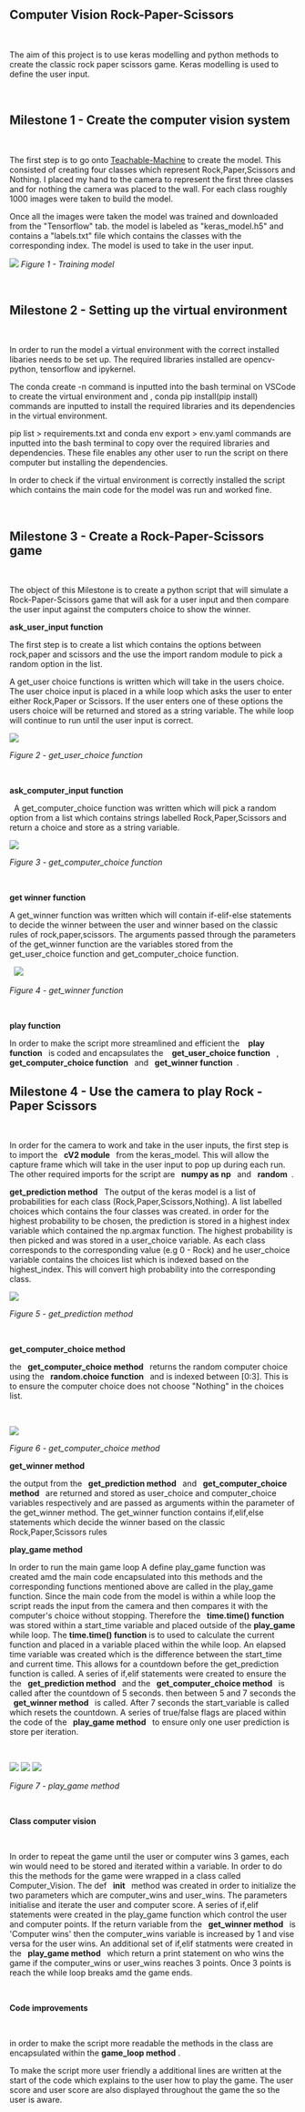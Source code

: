 ## Computer Vision Rock-Paper-Scissors
&nbsp;

The aim of this project is to use keras modelling and python methods
to create the classic rock paper scissors game. Keras modelling is used to define the user input.

&nbsp;

## Milestone 1 - Create the computer vision system 
&nbsp;

The first step is to go onto [Teachable-Machine](https://teachablemachine.withgoogle.com/) to create the model. This consisted of creating four classes which represent Rock,Paper,Scissors and Nothing. I placed my hand to the camera to represent the first three classes and for nothing the camera was placed to the wall. For each class roughly 1000 images were taken to build the model.

Once all the images were taken the model was trained and downloaded from the "Tensorflow" tab. the model is labeled as "keras_model.h5" and contains a "labels.txt" file which contains the classes with the corresponding index. The model is used to take in the user input.

![](Images/Milestone_1.PNG)
*Figure 1 - Training model*

&nbsp;
## Milestone 2 - Setting up the virtual environment
&nbsp;

In order to run the model a virtual environment with the correct installed libaries needs to be set up. The required libraries installed are opencv-python, tensorflow and ipykernel.

The conda create -n command is inputted into the bash terminal on VSCode to create the virtual environment and , conda pip install(pip install) commands are inputted to install the required libraries and its dependencies in the virtual environment.

pip list > requirements.txt and conda env export > env.yaml commands are inputted into the bash terminal to copy over the required libraries and dependencies. These file enables any other user to run the script on there computer but installing the dependencies.

In order to check if the virtual environment is correctly installed the script which contains the  main code for the model was run and worked fine.

&nbsp;

## Milestone 3 - Create a Rock-Paper-Scissors game

&nbsp;

The object of this Milestone is to create a python script that will simulate a Rock-Paper-Scissors game that will ask for a user input and then compare the user input against the computers choice to show the winner.

__ask_user_input function__
&nbsp;

The first step is to create a list which contains the options between rock,paper and scissors and the use the import random module to pick a random option in the list.

A get_user choice functions is written which will take in the users choice. The user choice input is placed in a while loop which asks the user to enter either Rock,Paper or Scissors. If the user enters one of these options the users choice will be returned and stored as a string variable. The while loop will continue to run until the user input is correct.

![](Images/Milestone_3%20-%20User_Input.PNG)

*Figure 2 - get_user_choice function*

&nbsp;

__ask_computer_input function__

&nbsp;
A get_computer_choice function was written which will pick a random option from a list which contains strings labelled Rock,Paper,Scissors and return a choice and store as a string variable.

![](Images/Milestone_3%20-%20computer_choice.PNG)

*Figure 3 - get_computer_choice function*

&nbsp;

__get winner function__

A get_winner function was written which will contain if-elif-else statements to decide the winner between the user and winner based on the classic rules of rock,paper,scissors. The arguments passed through the parameters of the get_winner function are the variables stored from the get_user_choice function and get_computer_choice function.

&nbsp;
![](Images/Milestone_3%20-%20Get_winner.PNG)

*Figure 4 - get_winner function*

&nbsp;

__play function__

In order to make the script more streamlined and efficient the &ensp; __play function__&ensp;  is coded and encapsulates the &ensp; __get_user_choice function__&ensp;  ,&ensp; __get_computer_choice function__&ensp;  and &ensp;__get_winner function__&ensp;.


## Milestone 4 - Use the camera to play  Rock - Paper Scissors

&nbsp;

In order for the camera to work and take in the user inputs, the first step is to import  the &ensp;__cV2 module__&ensp; from the keras_model. This will allow the capture frame which will take in the user input to pop up during each run. The other required imports for the script are  &ensp;__numpy as np__&ensp; and &ensp;__random__&ensp;.

__get_prediction method__
&nbsp;
The output of the keras model is a list of probabilities for each class (Rock,Paper,Scissors,Nothing). A list labelled choices which contains the four classes was created. in order for the highest probability to be chosen, the prediction is stored in a highest index variable which contained the np.argmax function. The highest probability is then picked and was stored in a user_choice variable. As each class corresponds to the corresponding value (e.g 0 - Rock) and he user_choice variable contains the choices list which is indexed based on the highest_index. This will convert high probability into the corresponding class.
&nbsp;

![](Images/Milestone_4%20-%20get_prediction.PNG)

*Figure 5 - get_prediction method*

&nbsp;

__get_computer_choice method__

the &ensp;__get_computer_choice method__&ensp; returns the random computer choice using the &ensp;__random.choice function__&ensp; and is indexed between [0:3]. This is to ensure the computer choice does not choose "Nothing" in the choices list.

&nbsp;

![](Images/Milestone_4%20-%20get_computer_choice.PNG)

*Figure 6 - get_computer_choice method*

__get_winner method__

the output from the &ensp;__get_prediction method__&ensp; and &ensp;__get_computer_choice method__&ensp; are returned and stored as user_choice and computer_choice variables respectively and are passed as arguments within the parameter of the get_winner method. The get_winner function contains if,elif,else statements which decide the winner based on the classic Rock,Paper,Scissors rules 

__play_game method__

In order to run the main game loop A define play_game function was created amd the main code encapsulated into this methods and the corresponding functions mentioned above are called in the play_game function. Since the main code from the model is within a while loop the script reads the input from the camera and then compares it with the computer's choice without stopping. Therefore the &ensp;__time.time() function__&ensp; was stored within a  start_time variable and placed outside of the __play_game__ while loop. The  __time.time() function__ is to used to calculate the current function and placed in a variable  placed within the while loop. An elapsed time variable was created which is the difference between the start_time and current time. This allows for a countdown before the get_prediction function is called. A series of if,elif statements were created to ensure the the &ensp;__get_prediction method__&ensp; and the &ensp;__get_computer_choice method__&ensp; is called after the countdown of 5 seconds. then between 5 and 7 seconds the &ensp;__get_winner method__&ensp; is called. After  7 seconds the start_variable is called  which resets the countdown. A series of true/false flags are placed within the code of the &ensp;__play_game method__&ensp; to ensure only one user prediction is store per iteration.

&nbsp;

![](Images/Milestone_4%20-%20play_game_1.PNG)
![](Images/Milestone_4%20-%20play_game_2.PNG)
![](Images/Milestone_4%20-%20play_game_3.PNG)

*Figure 7 - play_game method*

&nbsp;

 __Class computer vision__

&nbsp;

In order to repeat the game until the user or computer wins 3 games, each win would need to be stored and iterated within a variable. In order to do this the methods for the game were wrapped in a class called Computer_Vision. The def &ensp;__init__&ensp; method was created in order to initialize the two parameters which are computer_wins and user_wins. The parameters initialise and  iterate the user and computer score. A series of if,elif statements were created in the play_game function which control the user and computer points. If the return variable from the &ensp;__get_winner method__&ensp; is 'Computer wins' then the computer_wins variable is increased by 1 and vise versa for the user wins. An additional set of if,elif statments were created in the &ensp;__play_game method__&ensp; which return a  print statement on who wins the game if the computer_wins or user_wins reaches 3 points. Once 3 points is reach the while loop breaks amd the game ends.

&nbsp;

__Code improvements__

&nbsp;

in order to make the script more readable the methods in the class are encapsulated within the  __game_loop method__ .

To make the script more user friendly a additional lines are written at the start of the code which explains to the user how to play the game. The user score and user score are also displayed throughout the game the so the user is aware. 

